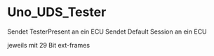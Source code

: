 # Uno_UDS_Tester

Sendet TesterPresent an ein ECU 
Sendet Default Session an ein ECU

jeweils mit 29 Bit ext-frames
